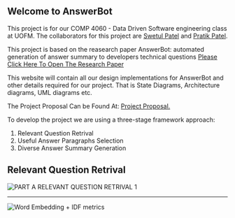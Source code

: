 ## Welcome to AnswerBot
This project is for our COMP 4060 - Data Driven Software engineering class at UOFM. The collaborators for this project are [Swetul Patel](https://github.com/swetul)
and [Pratik Patel](https://github.com/pratikpatelx). 

This project is based on the reasearch paper AnswerBot: automated generation of answer summary to developers technical questions [Please Click Here To Open The Research Paper](https://dl.acm.org/doi/10.5555/3155562.3155650)

This website will contain all our design implementations for AnswerBot and other details required for our project. That is State Diagrams, Architecture diagrams, UML diagrams etc.

The Project Proposal Can be Found At: <a href="https://github.com/pratikpatelx/AnswerBot/blob/main/pdfs/COMP_4060-Project_Proposal.pdf" target="_blank">Project Proposal.</a>

To develop the project we are using a three-stage framework approach:

1. Relevant Question Retrival
2. Useful Answer Paragraphs Selection
3. Diverse Answer Summary Generation

## Relevant Question Retrival
![PART A RELEVANT QUESTION RETRIVAL 1](https://user-images.githubusercontent.com/33759282/99502649-6d40f300-298e-11eb-91e5-1dbf39a3e4a1.png)<br>

<hr>

![Word Embedding + IDF metrics](https://user-images.githubusercontent.com/33759282/99522769-1b589700-29a7-11eb-97d2-75707376c478.png)

